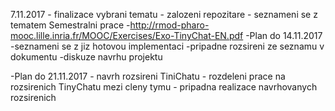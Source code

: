 7.11.2017 
    - finalizace vybrani tematu
    - zalozeni repozitare
    - seznameni se z tematem Semestralni prace
        -http://rmod-pharo-mooc.lille.inria.fr/MOOC/Exercises/Exo-TinyChat-EN.pdf
-Plan do 14.11.2017
    -seznameni se z jiz hotovou implementaci
    -pripadne rozsireni ze seznamu v dokumentu
    -diskuze navrhu projektu
    
-Plan do 21.11.2017
    - navrh rozsireni TiniChatu
    - rozdeleni prace na rozsirenich TinyChatu mezi cleny tymu
    - pripadna realizace navrhovanych rozsirenich